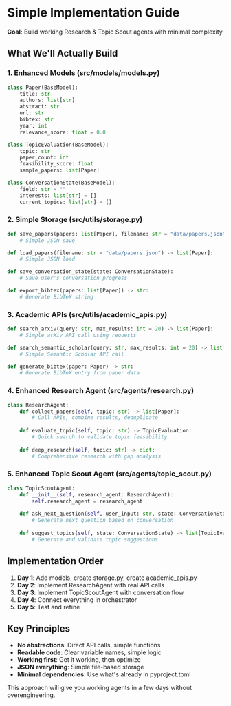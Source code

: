 # Simple Implementation Guide

**Goal**: Build working Research & Topic Scout agents with minimal complexity

## What We'll Actually Build

### 1. Enhanced Models (src/models/models.py)
```python
class Paper(BaseModel):
    title: str
    authors: list[str]
    abstract: str
    url: str
    bibtex: str
    year: int
    relevance_score: float = 0.0

class TopicEvaluation(BaseModel):
    topic: str
    paper_count: int
    feasibility_score: float
    sample_papers: list[Paper]

class ConversationState(BaseModel):
    field: str = ""
    interests: list[str] = []
    current_topics: list[str] = []
```

### 2. Simple Storage (src/utils/storage.py)
```python
def save_papers(papers: list[Paper], filename: str = "data/papers.json"):
    # Simple JSON save

def load_papers(filename: str = "data/papers.json") -> list[Paper]:
    # Simple JSON load

def save_conversation_state(state: ConversationState):
    # Save user's conversation progress

def export_bibtex(papers: list[Paper]) -> str:
    # Generate BibTeX string
```

### 3. Academic APIs (src/utils/academic_apis.py)
```python
def search_arxiv(query: str, max_results: int = 20) -> list[Paper]:
    # Simple arXiv API call using requests

def search_semantic_scholar(query: str, max_results: int = 20) -> list[Paper]:
    # Simple Semantic Scholar API call

def generate_bibtex(paper: Paper) -> str:
    # Generate BibTeX entry from paper data
```

### 4. Enhanced Research Agent (src/agents/research.py)
```python
class ResearchAgent:
    def collect_papers(self, topic: str) -> list[Paper]:
        # Call APIs, combine results, deduplicate
        
    def evaluate_topic(self, topic: str) -> TopicEvaluation:
        # Quick search to validate topic feasibility
        
    def deep_research(self, topic: str) -> dict:
        # Comprehensive research with gap analysis
```

### 5. Enhanced Topic Scout Agent (src/agents/topic_scout.py)
```python
class TopicScoutAgent:
    def __init__(self, research_agent: ResearchAgent):
        self.research_agent = research_agent
        
    def ask_next_question(self, user_input: str, state: ConversationState) -> str:
        # Generate next question based on conversation
        
    def suggest_topics(self, state: ConversationState) -> list[TopicEvaluation]:
        # Generate and validate topic suggestions
```

## Implementation Order

1. **Day 1**: Add models, create storage.py, create academic_apis.py
2. **Day 2**: Implement ResearchAgent with real API calls
3. **Day 3**: Implement TopicScoutAgent with conversation flow
4. **Day 4**: Connect everything in orchestrator
5. **Day 5**: Test and refine

## Key Principles

- **No abstractions**: Direct API calls, simple functions
- **Readable code**: Clear variable names, simple logic
- **Working first**: Get it working, then optimize
- **JSON everything**: Simple file-based storage
- **Minimal dependencies**: Use what's already in pyproject.toml

This approach will give you working agents in a few days without overengineering.
